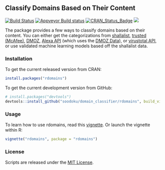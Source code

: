 ## Classify Domains Based on Their Content
[![Build Status](https://travis-ci.org/soodoku/domain_classifier.svg?branch=master)](https://travis-ci.org/soodoku/domain_classifier)
[![Appveyor Build status](https://ci.appveyor.com/api/projects/status/yh856e6cv7uucaj2?svg=true)](https://ci.appveyor.com/project/soodoku/rdomains)
[![CRAN_Status_Badge](http://www.r-pkg.org/badges/version/rdomains)](https://cran.r-project.org/package=rdomains)
![](http://cranlogs.r-pkg.org/badges/grand-total/rdomains)

The package provides a few ways to classify domains based on their content. You can either get the categorizations from [shallalist](http://www.shallalist.de/), [trusted (McAfee)](http://trustedsource.org), [DMOZ](http://rdf.dmoz.org), [Alexa API](http://docs.aws.amazon.com/AlexaWebInfoService/latest/) (which uses the [DMOZ Data](http://rdf.dmoz.org)), or [virustotal API](http://virustotal.com), or use validated machine learning models based off the shallalist data. 

### Installation

To get the current released version from CRAN:
```r
install.packages("rdomains")
```

To get the current development version from GitHub:

```r
# install.packages("devtools")
devtools::install_github("soodoku/domain_classifier/rdomains", build_vignettes = TRUE)
```

### Usage

To learn how to use rdomains, read this [vignette](vignettes/rdomains.md). Or launch the vignette within R: 

```r
vignette("rdomains", package = "rdomains")
```

### License

Scripts are released under the [MIT License](https://opensource.org/licenses/MIT).